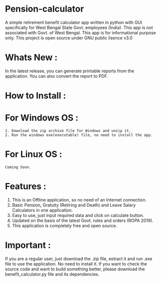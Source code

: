 # Pension-calculator
A simple retirement benefit calculator app written in python with GUI specifically for West Bengal State Govt. employees (India).
This app is not associated with Govt. of West Bengal. This app is for informational purpose only. 
This project is open source under GNU public lisence v3.0

# Whats New :
In the latest release, you can generate printable reports from the application. You can also convert the report to PDF.
 
 # How to Install :
  # For Windows OS :
    1. Download the zip archive file for Windows and unzip it. 
    2. Run the windows exe(executable) file, no need to install the app.
  # For Linux OS :
    Coming Soon.
 
 # Features :
 1. This is an Offline application, so no need of an Internet connection.
 2. Basic Pension, Gratuity (Retiring and Death) and Leave Salary Calculators in one application.
 3. Easy to use, just input required data and click on calculate button.
 4. Updated on the basis of the latest Govt. rules and orders (ROPA 2019).
 5. This application is completely free and open source.

# Important :
If you are a regular user, just download the .zip file, extract it and run .exe file to use the application. No need to install it.
If you want to check the source code and want to build something better, please download the benefit_calculator.py file and its dependencies.
